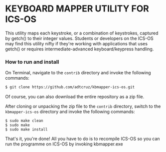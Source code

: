 # KEYBOARD MAPPER UTILITY FOR ICS-OS
This utility maps each keystroke, or a combination of keystrokes,
captured by getch() to their integer values. Students or developers
on the ICS-OS may find this utility nifty if they're working with
applications that uses getch() or requires intermediate-advanced
keyboard/keypress handling.

### How to run and install
On Terminal, navigate to the ```contrib``` directory and invoke the following commands:
```sh
$ git clone https://github.com/adtcruz/kbmapper-ics-os.git
```
Of course, you can also download the entire repository as a zip file.

After cloning or unpacking the zip file to the ```contrib``` directory, switch to the ```kbmapper-ics-os``` directory and invoke the following commands:

```
$ sudo make clean
$ sudo make
$ sudo make install
```

That's it, you're done! All you have to do is to recompile ICS-OS so you can run the programme on ICS-OS by invoking kbmapper.exe
